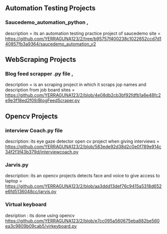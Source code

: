 ## Automation Testing Projects
### Saucedemo_automation_python ,
description = its an automation testing practice project of saucedemo site = https://github.com/YERRAGUNA123/2/tree/b95757f400238c1022652ccd7d140857fb3a9364/saucedemo_automation_v2 

## WebScraping Projects

### Blog feed scrapper .py file ,  
description = is an scraping project in which it scraps jop names and description from job board sites = https://github.com/YERRAGUNA123/2/blob/4e08db2cb3bf92fdfb1a6e48fc2e9e3f18ed2f09/BlogFeedScraper.py

## Opencv Projects
### interview Coach.py file 
description: its eye gaze detector open cv project when giving interviews =
https://github.com/YERRAGUNA123/2/blob/583ede92d38d2c0e0f789e914c34f2f3f43b379d/interviewcoach.py

### Jarvis.py 
description: its an opencv projects detects face and voice to give access to laptop =
https://github.com/YERRAGUNA123/2/blob/aa3ddd13def76c9415a5318d652e6fd5136048cc/jarvis.py

### Virtual keyboard
desription : its done using opencv 
https://github.com/YERRAGUNA123/2/blob/e7cc095a560675eba882be560ea3c9809b09cab5/virkeyboard.py



